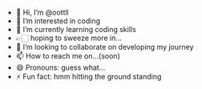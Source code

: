 - 👋 Hi, I’m @oottll
- 👀 I’m interested in coding
- 🌱 I’m currently learning coding skills
- 👉🏻 hoping to sweeze more in...
- 💞️ I’m looking to collaborate on developing my journey
- 📫 How to reach me on...(soon)
- 😄 Pronouns: guess what...
- ⚡ Fun fact: hmm hitting the ground standing

<!---
oottll/oottll is a ✨ special ✨ repository because its `README.md` (this file) appears on your GitHub profile.
You can click the Preview link to take a look at your changes.
--->
